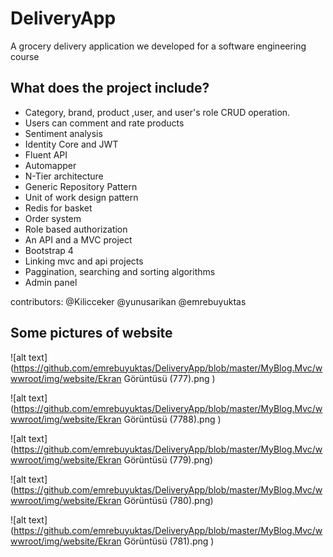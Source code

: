 # DeliveryApp
A grocery delivery application we developed for a software engineering course
## What does the project include?
* Category, brand, product ,user, and user's role CRUD operation.
* Users can comment and rate products
* Sentiment analysis
* Identity Core and JWT
* Fluent API
* Automapper 
* N-Tier architecture
* Generic Repository Pattern
* Unit of work design pattern
* Redis for basket
* Order system
* Role based authorization
* An API and a MVC project
* Bootstrap 4
* Linking mvc and api projects
* Paggination, searching and sorting algorithms
* Admin panel

contributors: @Kilicceker @yunusarikan @emrebuyuktas

## Some pictures of website

![alt text](https://github.com/emrebuyuktas/DeliveryApp/blob/master/MyBlog.Mvc/wwwroot/img/website/Ekran Görüntüsü (777).png )

![alt text](https://github.com/emrebuyuktas/DeliveryApp/blob/master/MyBlog.Mvc/wwwroot/img/website/Ekran Görüntüsü (7788).png )

![alt text](https://github.com/emrebuyuktas/DeliveryApp/blob/master/MyBlog.Mvc/wwwroot/img/website/Ekran Görüntüsü (779).png)

![alt text](https://github.com/emrebuyuktas/DeliveryApp/blob/master/MyBlog.Mvc/wwwroot/img/website/Ekran Görüntüsü (780).png)

![alt text](https://github.com/emrebuyuktas/DeliveryApp/blob/master/MyBlog.Mvc/wwwroot/img/website/Ekran Görüntüsü (781).png )
